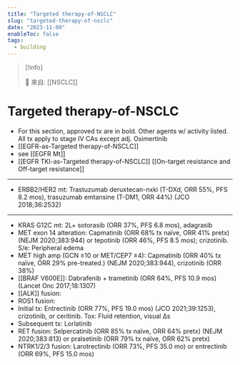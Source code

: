 ```yaml
---
title: "Targeted therapy-of-NSCLC"
slug: "targeted-therapy-of-nsclc"
date: "2023-11-09"
enableToc: false
tags:
  - building
---
```


> [!info]
>
> 🌱 來自: [[NSCLC]]

# Targeted therapy-of-NSCLC

- For this section, approved tx are in bold. Other agents w/ activity listed. All tx apply to stage IV CAs except adj. Osimertinib
- [[EGFR-as-Targeted therapy-of-NSCLC]]
- see [[EGFR Mt]]
- [[EGFR TKI-as-Targeted therapy-of-NSCLC]]
[[On-target resistance and Off-target resistance]]

---

- ERBB2/HER2 mt: Trastuzumab deruxtecan-nxki (T-DXd, ORR 55%, PFS 8.2 mos), trasuzumab emtansine (T-DM1, ORR 44%) (JCO 2018;36:2532)

---

- KRAS G12C mt: 2L+ sotorasib (ORR 37%, PFS 6.8 mos), adagrasib
- MET exon 14 alteration: Capmatinib (ORR 68% tx naïve, ORR 41% pretx) (NEJM 2020;383:944) or tepotinib (ORR 46%, PFS 8.5 mos); crizotinib. S/e: Peripheral edema
- MET high amp (GCN ≥10 or MET/CEP7 ≥4): Capmatinib (ORR 40% tx naïve, ORR 29% pre-treated.) (NEJM 2020;383:944), crizotinib (ORR 38%)
- [[BRAF V600E]]: Dabrafenib + trametinib (ORR 64%, PFS 10.9 mos) (Lancet Onc 2017;18:1307)
- [[ALK]] fusion:
- ROS1 fusion:
- Initial tx: Entrectinib (ORR 77%, PFS 19.0 mos) (JCO 2021;39:1253), crizotinib, or ceritinib. Tox: Fluid retention, visual Δs
- Subsequent tx: Lorlatinib
- RET fusion: Selpercatinib (ORR 85% tx naïve, ORR 64% pretx) (NEJM 2020;383:813) or pralsetinib (ORR 79% tx naïve, ORR 62% pretx)
- NTRK1/2/3 fusion: Larotrectinib (ORR 73%, PFS 35.0 mo) or entrectinib (ORR 69%, PFS 15.0 mos)
